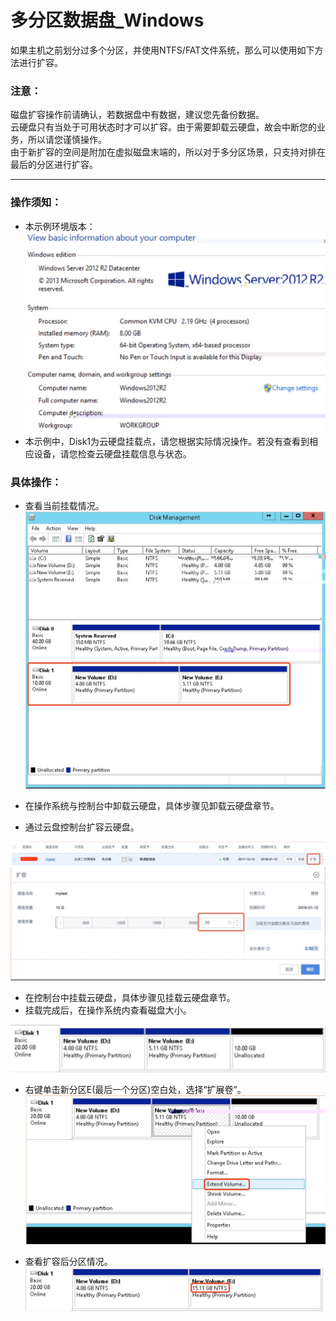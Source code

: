 

# 多分区数据盘_Windows

如果主机之前划分过多个分区，并使用NTFS/FAT文件系统，那么可以使用如下方法进行扩容。  

### 注意：

磁盘扩容操作前请确认，若数据盘中有数据，建议您先备份数据。  
云硬盘只有当处于可用状态时才可以扩容。由于需要卸载云硬盘，故会中断您的业务，所以请您谨慎操作。  
由于新扩容的空间是附加在虚拟磁盘末端的，所以对于多分区场景，只支持对排在最后的分区进行扩容。  
</WRAP>

-----

### 操作须知：

  * 本示例环境版本：
![](/images/userguide/extend/image38.jpg)  
  * 本示例中，Disk1为云硬盘挂载点，请您根据实际情况操作。若没有查看到相应设备，请您检查云硬盘挂载信息与状态。

### 具体操作：

  * 查看当前挂载情况。  
![](/images/userguide/extend/image39.jpg)  

  * 在操作系统与控制台中卸载云硬盘，具体步骤见卸载云硬盘章节。
  * 通过云盘控制台扩容云硬盘。 

![](/images/userguide/extend/image40.jpg)      
![](/images/userguide/extend/image41.jpg)  

  * 在控制台中挂载云硬盘，具体步骤见挂载云硬盘章节。
  * 挂载完成后，在操作系统内查看磁盘大小。  

![](/images/userguide/extend/image42.jpg)  
    
  * 右键单击新分区E(最后一个分区)空白处，选择“扩展卷”。  
![](/images/userguide/extend/image43.jpg)  
    
  * 查看扩容后分区情况。  
![](/images/userguide/extend/image44.jpg)


